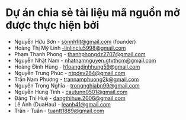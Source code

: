 # Dự án chia sẻ tài liệu mã nguồn mở được thực hiện bởi

- Nguyễn Hữu Sơn - sonnhfit@gmail.com (founder)
- Hoàng Thị Mỹ Linh -linlinciu5998@gmail.com
- Phạm Thanh Phong - thanhphongdz2707@gmail.com
- Nguyễn Nhật Nam - nhatnamnguyen.gtvthcm@gmail.com
- Hoàng Đình Hùng - h1oangdinhhung59@gmail.com
- Nguyễn Trung Phúc - ntpdev264@gmail.com
- Trần Nam Phương - trannamphuong2k@gmail.com
- Nguyễn Trọng Nghĩa - trongnghiabn99@gmail.com
- Nguyễn Hùng Tình - cautunn0501@gmail.com
- Đặng Thị Huệ - dangthihue.2006@gmail.com
- Lê Anh (DuaHau) - leanh41@gmail.com
- Trần - Tuấn - tuantt1889@gmail.com

